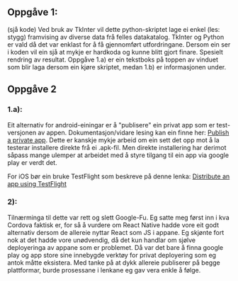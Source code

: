 ## Oppgåve 1:
(sjå kode)
Ved bruk av TkInter vil dette python-skriptet lage ei enkel (les: stygg) framvising av diverse data frå felles datakatalog.
TkInter og Python er vald då det var enklast for å få gjennomført utfordringane. Dersom ein ser i koden vil ein sjå at mykje er hardkoda og kunne blitt gjort finare. Spesielt rendring av resultat. 
Oppgåve 1.a) er ein tekstboks på toppen av vinduet som blir laga dersom ein kjøre skriptet, medan 1.b) er informasjonen under.

## Oppgåve 2
### 1.a):
Eit alternativ for android-einingar er å "publisere" ein privat app som er test-versjonen av appen. Dokumentasjon/vidare lesing kan ein finne her: [Publish a private app](https://developers.google.com/android/work/play/custom-app-api/publish). 
Dette er kanskje mykje arbeid om ein sett det opp mot å la testerar installere direkte frå ei .apk-fil. Men direkte installering har derimot såpass mange ulemper at arbeidet med å styre tilgang til ein app via google play er verdt det.

For iOS bør ein bruke TestFlight som beskreve på denne lenka: [Distribute an app using TestFlight](https://help.apple.com/xcode/mac/current/#/dev2539d985f)

### 2): 
Tilnærminga til dette var rett og slett Google-Fu. Eg satte meg først inn i kva Cordova faktisk er, for så å vurdere om React Native hadde vore eit godt alternativ dersom de allereie nyttar React som JS i appane. Eg skjønte fort nok at det hadde vore unødvendig, då det kun handlar om sjølve deployeringa av appane som er problemet. Då var det bare å finna google play og app store sine innebygde verktøy for privat deployering som eg antok måtte eksistera. Med tanke på at dykk allereie publiserer på begge plattformar, burde prosessane i lenkane eg gav vera enkle å følge. 